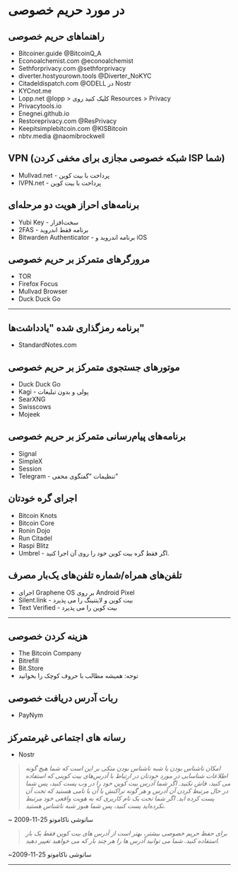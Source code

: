 # در مورد حریم خصوصی
## راهنماهای حریم خصوصی
* Bitcoiner.guide @BitcoinQ_A
* Econoalchemist.com @econoalchemist
* Sethforprivacy.com @sethforprivacy
* diverter.hostyourown.tools @Diverter_NoKYC
* Citadeldispatch.com @ODELL در Nostr
* KYCnot.me
* Lopp.net @lopp > کلیک کنید روی Resources > Privacy
* Privacytools.io
* Enegnei.github.io
* Restoreprivacy.com @ResPrivacy
* Keepitsimplebitcoin.com @KISBitcoin
* nbtv.media @naomibrockwell

## VPN (شبکه خصوصی مجازی برای مخفی کردن ISP شما)
* Mullvad.net - پرداخت با بیت کوین
* IVPN.net - پرداخت با بیت کوین

## برنامه‌های احراز هویت دو مرحله‌ای
* Yubi Key - سخت‌افزار
* 2FAS - برنامه فقط اندروید
* Bitwarden Authenticator - برنامه اندروید و iOS

## مرورگرهای متمرکز بر حریم خصوصی
* TOR
* Firefox Focus
* Mullvad Browser
* Duck Duck Go
---
## برنامه رمزگذاری شده "یادداشت‌ها"
* StandardNotes.com
## موتورهای جستجوی متمرکز بر حریم خصوصی
* Duck Duck Go
* Kagi - پولی و بدون تبلیغات
* SearXNG
* Swisscows
* Mojeek

## برنامه‌های پیام‌رسانی متمرکز بر حریم خصوصی
* Signal
* SimpleX
* Session
* Telegram - تنظیمات "گفتگوی مخفی"
## اجرای گره خودتان
* Bitcoin Knots
* Bitcoin Core
* Ronin Dojo
* Run Citadel
* Raspi Blitz
* Umbrel - اگر فقط گره بیت کوین خود را روی آن اجرا کنید.
## تلفن‌های همراه/شماره تلفن‌های یک‌بار مصرف
* اجرای Graphene OS بر روی Android Pixel
* Silent.link - بیت کوین و لایتنینگ را می پذیرد
* Text Verified - بیت کوین را می پذیرد

---

## هزینه کردن خصوصی
* The Bitcoin Company
* Bitrefill
* Bit.Store
* توجه: همیشه مطالب با حروف کوچک را بخوانید
## ربات آدرس دریافت خصوصی
* PayNym
## رسانه های اجتماعی غیرمتمرکز
* Nostr

>*امکان ناشناس بودن یا
شبه ناشناس بودن متکی بر این است که شما هیچ گونه اطلاعات شناسایی در مورد
خودتان در ارتباط با
آدرس‌های بیت کوینی که استفاده می کنید، فاش نکنید. اگر شما آدرس
بیت کوین خود را در وب پست کنید، پس شما در حال
مرتبط کردن آن آدرس و هر گونه
تراکنش با آن با نامی هستید که
تحت آن پست کرده اید.
اگر شما تحت یک نام کاربری که
به هویت واقعی خود مرتبط نکرده‌اید پست کنید، پس شما هنوز شبه ناشناس هستید.*

~ ساتوشی ناکاموتو 25-11-2009

>*برای حفظ حریم خصوصی بیشتر، بهتر است از
آدرس های بیت کوین فقط یک بار استفاده کنید. شما می توانید
آدرس ها را هر چند بار که می خواهید تغییر دهید.*

~ساتوشی ناکاموتو 25-11-2009

---
